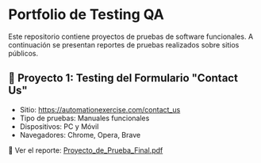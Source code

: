# Portfolio de Testing QA

Este repositorio contiene proyectos de pruebas de software funcionales. A continuación se presentan reportes de pruebas realizados sobre sitios públicos.

## 📄 Proyecto 1: Testing del Formulario "Contact Us"
- Sitio: https://automationexercise.com/contact_us
- Tipo de pruebas: Manuales funcionales
- Dispositivos: PC y Móvil
- Navegadores: Chrome, Opera, Brave

📎 Ver el reporte: [Proyecto_de_Prueba_Final.pdf](./Proyecto_de_Prueba_Final.pdf)
